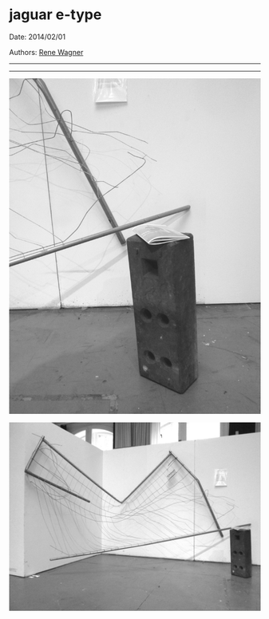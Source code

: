 # jaguar e-type

Date: 2014/02/01

Authors: [Rene Wagner](http://rene-wagner.tumblr.com)

---
---

![](tumblr-n58bo59nqL1qi74zdo3-1280.jpg)  

![](tumblr-n58bo59nqL1qi74zdo2-1280.jpg)  



